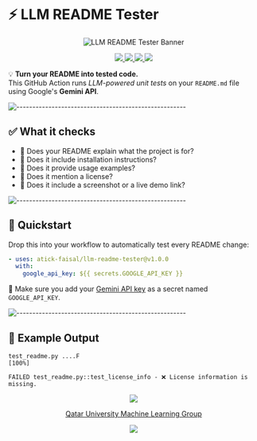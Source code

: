# ⚡ LLM README Tester

<p align="center">
  <img src="https://raw.githubusercontent.com/atick-faisal/llm-readme-tester/main/assets/banner.jpg" alt="LLM README Tester Banner"/>
</p>


<p align="center">
    <a href="https://github.com/atick-faisal/llm-readme-tester/releases">
        <img src="https://img.shields.io/github/release/atick-faisal/llm-readme-tester?colorA=363a4f&colorB=b7bdf8&style=for-the-badge">
    </a>
    <a href="https://github.com/atick-faisal/llm-readme-tester/issues">
        <img src="https://img.shields.io/github/issues/atick-faisal/llm-readme-tester?colorA=363a4f&colorB=f5a97f&style=for-the-badge">
    </a>
    <a href="https://github.com/atick-faisal/llm-readme-tester/contributors">
        <img src="https://img.shields.io/github/contributors/atick-faisal/llm-readme-tester?colorA=363a4f&colorB=a6da95&style=for-the-badge">
    </a>
    <img src="https://img.shields.io/github/actions/workflow/status/atick-faisal/llm-readme-tester/test-action.yml?style=for-the-badge&logo=python&label=tests&colorB=91d7e3&colorA=363a4f" />
</p>

💡 **Turn your README into tested code.**  
This GitHub Action runs *LLM-powered unit tests* on your `README.md` file using Google's **Gemini API**.

![-----------------------------------------------------](https://raw.githubusercontent.com/andreasbm/readme/master/assets/lines/rainbow.png)

## ✅ What it checks

- 📌 Does your README explain what the project is for?
- 🧪 Does it include installation instructions?
- 🧰 Does it provide usage examples?
- 📄 Does it mention a license?
- 📸 Does it include a screenshot or a live demo link?

![-----------------------------------------------------](https://raw.githubusercontent.com/andreasbm/readme/master/assets/lines/rainbow.png)

## 🚀 Quickstart

Drop this into your workflow to automatically test every README change:

```yaml
- uses: atick-faisal/llm-readme-tester@v1.0.0
  with:
    google_api_key: ${{ secrets.GOOGLE_API_KEY }}
```

🔐 Make sure you add your [Gemini API key](https://ai.google.dev/) as a secret named `GOOGLE_API_KEY`.

![-----------------------------------------------------](https://raw.githubusercontent.com/andreasbm/readme/master/assets/lines/rainbow.png)

## 🧪 Example Output

```
test_readme.py ....F                                                     [100%]

FAILED test_readme.py::test_license_info - ❌ License information is missing.
```

<p align="center"><img src="https://raw.githubusercontent.com/catppuccin/catppuccin/main/assets/footers/gray0_ctp_on_line.svg?sanitize=true" /></p>
<p align="center"><a href="https://sites.google.com/view/mchowdhury" target="_blank">Qatar University Machine Learning Group</a>
<p align="center"><a href="https://github.com/atick-faisal/Jetpack-Android-Starter/blob/main/LICENSE"><img src="https://img.shields.io/static/v1.svg?style=for-the-badge&label=License&message=Apache 2.0&logoColor=d9e0ee&colorA=363a4f&colorB=b7bdf8"/></a></p>